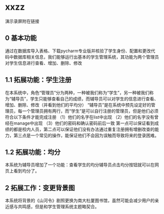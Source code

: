 # xxzz
演示录屏附在链接
## 0 基本功能
通过在数据库导入表格、下载pycharm专业版并核验了学生身份、配置和更改代码中数据库相关信息，我们能够运行出基本的学生管理系统，其功能为两个管理员对学生信息进行查看、增加、删除、修改
## 1.1 拓展功能：学生注册
在本系统中，角色“管理员”分为两种，一种被我们称为“学生”，另一种被我们称为“辅导员”，学生只能够查看自己的成绩，而辅导员可以对学生的信息进行查看、增加、删除、修改（并看到他们的平均分）
“辅导员”是在系统中预先设定好的管理员，每一个管理员拥有两行，而“学生”是可以自行注册的管理员，但是他们必须符合以下条件才能完成注册
  （1）他们的名字在list中出现
  （2）他们的名字没有曾经在manage中出现
  （3）他们的密码和确认密码前后一致
第一点可以保证看到成绩的都是校内人员，第二点可以保证他们没有办法通过重复注册拥有增删改查的能力，第三点是一个常见的操作，能保证他们不会因为误触而导致将来的登录困难。

## 1.2 拓展功能：均分
本系统为辅导员增加了一个功能：查看学生的均分辅导员点击均分按钮就可以在网页上看到均分了。

## 2 拓展工作：变更背景图
本系统将背景的《山河令》剧照更换为南大杜厦图书馆，虽然可能会减少用户的亲近感与共鸣感，但是和学生管理系统主题略契合。
